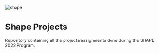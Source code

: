 ![shape](https://outreach.engineering.columbia.edu/sites/default/files/styles/cu_crop/public/content/shape%20logo%202.jpg?itok=8WWH6QQr)

# Shape Projects



Repository containing all the projects/assignments done during the SHAPE 2022 Program.
